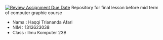 [![Review Assignment Due Date](https://classroom.github.com/assets/deadline-readme-button-22041afd0340ce965d47ae6ef1cefeee28c7c493a6346c4f15d667ab976d596c.svg)](https://classroom.github.com/a/XxdT5pUo)
Repository for final lesson before mid term of computer graphic course

- Nama      : Haqqi Triananda Afari
- NIM       : 1313623038
- Class     : Ilmu Komputer 23B

